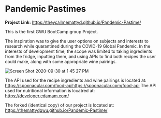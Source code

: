 # Pandemic Pastimes

<b>Project Link:</b> https://theycallmemattyd.github.io/Pandemic-Pastime/

This is the first GWU BootCamp group Project.

The inspiration was to give the user options on subjects and interests to research while quarantined during the COVID-19 Global Pandemic. In the interests of development time, the scope was limited to taking ingredients from the fridge, inputting them, and using APIs to find both recipes the user could make, along with some appropriate wine pairings.

![Screen Shot 2020-09-30 at 1 45 27 PM](https://user-images.githubusercontent.com/66084799/94722253-08213780-0325-11eb-8dae-5847839c94d0.png)

The API used for the recipe ingredients and wine pairings is located at:  https://spoonacular.com/food-apihttps://spoonacular.com/food-api
The API used for nutritional information  is locatred at: https://developer.edamam.com/

The forked (identical copy) of our project is located at: https://themattydgwu.github.io/Pandemic-Pastime/

